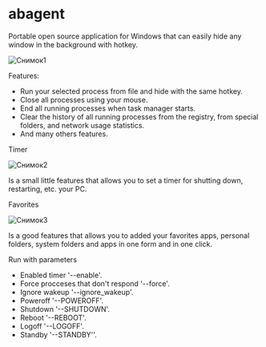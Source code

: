 # abagent
Portable open source application for Windows that can easily hide any window in the background with hotkey.

![Снимок1](https://github.com/gorbatiiivan/abagent/assets/84850541/37068867-d8c5-4633-9b60-6d1ca6a5b65a)


Features:
* Run your selected process from file and hide with the same hotkey.
* Close all processes using your mouse.
* End all running processes when task manager starts.
* Clear the history of all running processes from the registry, from special folders, and network usage statistics.
* And many others features.

Timer

![Снимок2](https://github.com/gorbatiiivan/abagent/assets/84850541/97c22ea2-3e0b-4e84-a8fc-1e918be3ed75)


Is a small little features that allows you to set a timer for shutting down, restarting, etc. your PC.

Favorites

![Снимок3](https://github.com/gorbatiiivan/abagent/assets/84850541/487ebc2b-7811-46a8-b20f-70a52917ec03)


Is a good features that allows you to added your favorites apps, personal folders, system folders and 
apps in one form and in one click.



Run with parameters
-    Enabled timer '--enable'.
-    Force procceses that don't respond '--force'.
-    Ignore wakeup '--ignore_wakeup'.
-    Poweroff '--POWEROFF'.
-    Shutdown '--SHUTDOWN'.
-    Reboot '--REBOOT'.
-    Logoff '--LOGOFF'.
-    Standby '--STANDBY''.
